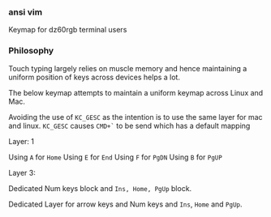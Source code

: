 ### ansi vim

Keymap for dz60rgb terminal users

### Philosophy

Touch typing largely relies on muscle memory and hence
maintaining a uniform position of keys across devices helps a lot.

The below keymap attempts to maintain a uniform keymap across Linux and Mac.

Avoiding the use of `KC_GESC` as the intention is to use the same layer for mac and linux.
`KC_GESC` causes `` CMD+` `` to be send which has a default mapping

Layer: 1

Using `A` for `Home`
Using `E` for `End`
Using `F` for `PgDN`
Using `B` for `PgUP`

Layer 3:

Dedicated Num keys block and `Ins, Home, PgUp` block.

Dedicated Layer for arrow keys and Num keys and `Ins`, `Home` and `PgUp`.
